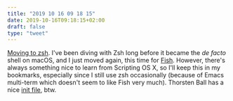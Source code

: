 ```yaml
---
title: "2019 10 16 09 18 15"
date: 2019-10-16T09:18:15+02:00
draft: false
type: "tweet"
---
```

[Moving to zsh](https://scriptingosx.com/2019/06/moving-to-zsh/). I've been diving with Zsh long before it became the *de facto* shell on macOS, and I just moved again, this time for [Fish](/post/fish-shell). However, there's always something nice to learn from Scripting OS X, so I'll keep this in my bookmarks, especially since I still use zsh occasionally (because of Emacs multi-term which doesn't seem to like Fish very much). Thorsten Ball has a nice [init file](https://github.com/mrnugget/dotfiles), btw.
